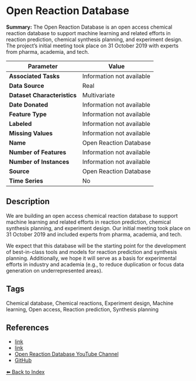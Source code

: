 # Open Reaction Database

**Summary:** The Open Reaction Database is an open access chemical reaction database to support machine learning and related efforts in reaction prediction, chemical synthesis planning, and experiment design. The project’s initial meeting took place on 31 October 2019 with experts from pharma, academia, and tech.

| Parameter | Value |
| --- | --- |
| **Associated Tasks** | Information not available |
| **Data Source** | Real |
| **Dataset Characteristics** | Multivariate |
| **Date Donated** | Information not available |
| **Feature Type** | Information not available |
| **Labeled** | Information not available |
| **Missing Values** | Information not available |
| **Name** | Open Reaction Database |
| **Number of Features** | Information not available |
| **Number of Instances** | Information not available |
| **Source** | Open Reaction Database |
| **Time Series** | No |

## Description

We are building an open access chemical reaction database to support machine learning and related efforts in reaction prediction, chemical synthesis planning, and experiment design. Our initial meeting took place on 31 October 2019 and included experts from pharma, academia, and tech.

We expect that this database will be the starting point for the development of best-in-class tools and models for reaction prediction and synthesis planning. Additionally, we hope it will serve as a basis for experimental efforts in industry and academia (e.g., to reduce duplication or focus data generation on underrepresented areas).

## Tags

Chemical database, Chemical reactions, Experiment design, Machine learning, Open access, Reaction prediction, Synthesis planning

## References

- [link](https://pubs.acs.org/doi/10.1021/jacs.1c09820)
- [link](https://cen.acs.org/physical-chemistry/computational-chemistry/new-database-machine-learning-research/99/web/2021/11)
- [Open Reaction Database YouTube Channel](http://www.youtube.com/@openreactiondatabase9685)
- [GitHub](https://github.com/open-reaction-database)

[⬅️ Back to Index](../README.md)

